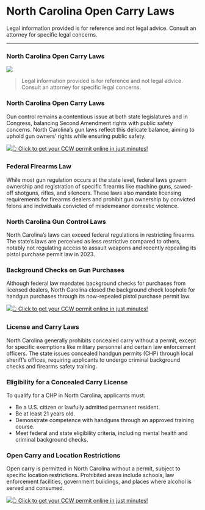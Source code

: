 # North Carolina Open Carry Laws

Legal information provided is for reference and not legal advice. Consult an attorney for specific legal concerns. 

* * *

### North Carolina Open Carry Laws

![](https://cdn-images-1.medium.com/max/800/1*zpcVYiQs0Oczq8xY38z3YQ.png)

> Legal information provided is for reference and not legal advice. Consult an attorney for specific legal concerns.

### North Carolina Open Carry Laws

Gun control remains a contentious issue at both state legislatures and in Congress, balancing Second Amendment rights with public safety concerns. North Carolina’s gun laws reflect this delicate balance, aiming to uphold gun owners’ rights while ensuring public safety.

[![](https://cdn-images-1.medium.com/max/1200/1*aCmvRhaa5Xjz4zDZxHzAjg.png)](https://serp.ly/ccw)[👆 Click to get your CCW permit online in just minutes!](https://serp.ly/ccw)

### Federal Firearms Law

While most gun regulation occurs at the state level, federal laws govern ownership and registration of specific firearms like machine guns, sawed-off shotguns, rifles, and silencers. These laws also mandate licensing requirements for firearms dealers and prohibit gun ownership by convicted felons and individuals convicted of misdemeanor domestic violence.

### North Carolina Gun Control Laws

North Carolina’s laws can exceed federal regulations in restricting firearms. The state’s laws are perceived as less restrictive compared to others, notably not regulating access to assault weapons and recently repealing its pistol purchase permit law in 2023.

### Background Checks on Gun Purchases

Although federal law mandates background checks for purchases from licensed dealers, North Carolina closed the background check loophole for handgun purchases through its now-repealed pistol purchase permit law.

[![](https://cdn-images-1.medium.com/max/1200/1*TMCVgNoKp2NAtvLSAMkaJg.png)](https://serp.ly/ccw)[👆 Click to get your CCW permit online in just minutes!](https://serp.ly/ccw)

### License and Carry Laws

North Carolina generally prohibits concealed carry without a permit, except for specific exemptions like military personnel and certain law enforcement officers. The state issues concealed handgun permits (CHP) through local sheriff’s offices, requiring applicants to undergo criminal background checks and firearms safety training.

### Eligibility for a Concealed Carry License

To qualify for a CHP in North Carolina, applicants must:

  * Be a U.S. citizen or lawfully admitted permanent resident.
  * Be at least 21 years old.
  * Demonstrate competence with handguns through an approved training course.
  * Meet federal and state eligibility criteria, including mental health and criminal background checks.



### Open Carry and Location Restrictions

Open carry is permitted in North Carolina without a permit, subject to specific location restrictions. Prohibited areas include schools, law enforcement facilities, government buildings, and places where alcohol is served and consumed.

[![](https://cdn-images-1.medium.com/max/1200/1*UmVcdbz7GlGdNVJMx2tkag.png)](https://serp.ly/ccw)[👆 Click to get your CCW permit online in just minutes!](https://serp.ly/ccw)


